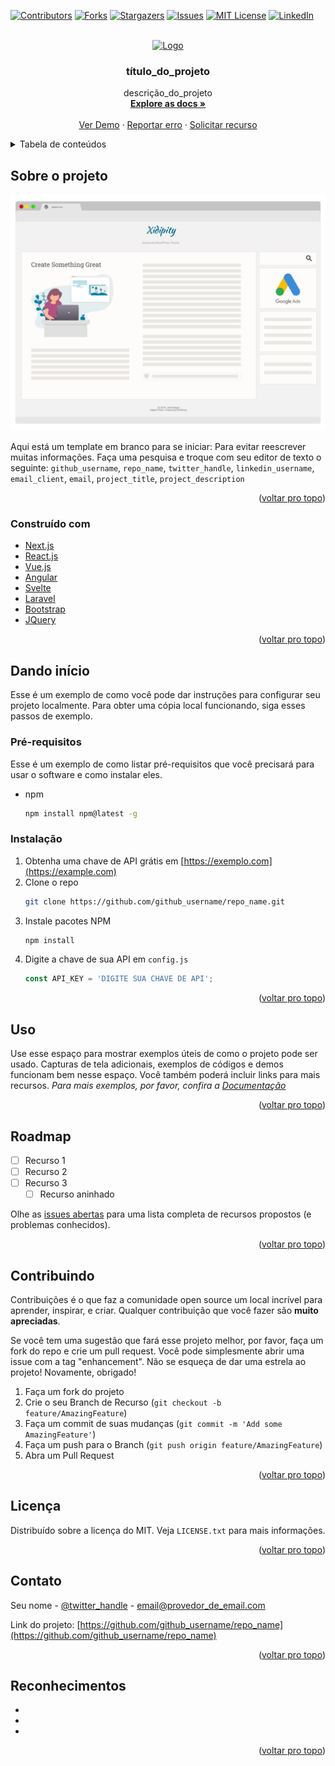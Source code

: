 <div id="top"></div>
<!--
*** Obrigado por conferir o BEST-README-Template. Se você tem uma sugestão
*** que fará esse projeto melhor, por favor, crie um fork do repositório e abra um Pull Request
*** ou simplesmente abra um issue com a etiqueta "enhancement".
*** Não se esqueça de presentear o projeto com uma estrela!
*** Novamente, obrigado! Agora vá criar algo incrível! :D
-->



<!-- ESCUDOS DO PROJETO -->
<!--
*** Eu estou usando o markdown "estilo de referência" para links por legibilidade.
*** Links de referência são feitos em colchetes [ ] em vez de parêntesis ( ).
*** Olhe o fim desse documento para a declaração de varíaveis de referência
*** Para contributors-url, forks-url, dentre outros. Isso é um opcional, concise a sintax que você poderá usar.
*** https://www.markdownguide.org/basic-syntax/#reference-style-links
-->
[![Contributors][contributors-shield]][contributors-url]
[![Forks][forks-shield]][forks-url]
[![Stargazers][stars-shield]][stars-url]
[![Issues][issues-shield]][issues-url]
[![MIT License][license-shield]][license-url]
[![LinkedIn][linkedin-shield]][linkedin-url]



<!-- LOGO DO PROJETO -->
<br />
<div align="center">
  <a href="https://github.com/github_username/repo_name">
    <img src="images/logo.png" alt="Logo" width="80" height="80">
  </a>

<h3 align="center">título_do_projeto</h3>

  <p align="center">
    descrição_do_projeto
    <br />
    <a href="https://github.com/github_username/repo_name"><strong>Explore as docs »</strong></a>
    <br />
    <br />
    <a href="https://github.com/github_username/repo_name">Ver Demo</a>
    ·
    <a href="https://github.com/github_username/repo_name/issues">Reportar erro</a>
    ·
    <a href="https://github.com/github_username/repo_name/issues">Solicitar recurso</a>
  </p>
</div>



<!-- TABELA DE CONTEÚDOS -->
<details>
  <summary>Tabela de conteúdos</summary>
  <ol>
    <li>
      <a href="#sobre-o-projeto">Sobre o projeto</a>
      <ul>
        <li><a href="#construído-com">Construído com</a></li>
      </ul>
    </li>
    <li>
      <a href="#dando-início">Dando início</a>
      <ul>
        <li><a href="#pré-requisitos">Pré-requisitos</a></li>
        <li><a href="#instalação">Instalação</a></li>
      </ul>
    </li>
    <li><a href="#uso">Uso</a></li>
    <li><a href="#roadmap">Roadmap</a></li>
    <li><a href="#contribuindo">Contribuindo</a></li>
    <li><a href="#licença">Licença</a></li>
    <li><a href="#contato">Contato</a></li>
    <li><a href="#reconhecimentos">Reconhecimentos</a></li>
  </ol>
</details>



<!-- SOBRE O PROJETO -->
## Sobre o projeto

[![Captura de tela do nome do produto][product-screenshot]](https://example.com)

Aqui está um template em branco para se iniciar: Para evitar reescrever muitas informações. Faça uma pesquisa e troque com seu editor de texto o seguinte: `github_username`, `repo_name`, `twitter_handle`, `linkedin_username`, `email_client`, `email`, `project_title`, `project_description`

<p align="right">(<a href="#top">voltar pro topo</a>)</p>



### Construído com

* [Next.js](https://nextjs.org/)
* [React.js](https://reactjs.org/)
* [Vue.js](https://vuejs.org/)
* [Angular](https://angular.io/)
* [Svelte](https://svelte.dev/)
* [Laravel](https://laravel.com)
* [Bootstrap](https://getbootstrap.com)
* [JQuery](https://jquery.com)

<p align="right">(<a href="#top">voltar pro topo</a>)</p>



<!-- DANDO INÍCIO -->
## Dando início

Esse é um exemplo de como você pode dar instruções para configurar seu projeto localmente.
Para obter uma cópia local funcionando, siga esses passos de exemplo.

### Pré-requisitos

Esse é um exemplo de como listar pré-requisitos que você precisará para usar o software e como instalar eles.
* npm
  ```sh
  npm install npm@latest -g
  ```

### Instalação

1. Obtenha uma chave de API grátis em [https://exemplo.com](https://example.com)
2. Clone o repo
   ```sh
   git clone https://github.com/github_username/repo_name.git
   ```
3. Instale pacotes NPM
   ```sh
   npm install
   ```
4. Digite a chave de sua API em `config.js`
   ```js
   const API_KEY = 'DIGITE SUA CHAVE DE API';
   ```

<p align="right">(<a href="#top">voltar pro topo</a>)</p>



<!-- EXEMPLOS DE USO -->
## Uso

Use esse espaço para mostrar exemplos úteis de como o projeto pode ser usado. Capturas de tela adicionais, exemplos de códigos e demos funcionam bem nesse espaço. Você também poderá incluir links para mais recursos.
_Para mais exemplos, por favor, confira a [Documentação](https://example.com)_

<p align="right">(<a href="#top">voltar pro topo</a>)</p>



<!-- ROADMAP -->
## Roadmap

- [ ] Recurso 1
- [ ] Recurso 2
- [ ] Recurso 3
    - [ ] Recurso aninhado

Olhe as [issues abertas](https://github.com/github_username/repo_name/issues) para uma lista completa de recursos propostos (e problemas conhecidos).

<p align="right">(<a href="#top">voltar pro topo</a>)</p>



<!-- CONTRIBUINDO -->
## Contribuindo

Contribuições é o que faz a comunidade open source um local incrível para aprender, inspirar, e criar. Qualquer contribuição que você fazer são **muito apreciadas**.

Se você tem uma sugestão que fará esse projeto melhor, por favor, faça um fork do repo e crie um pull request. Você pode simplesmente abrir uma issue com a tag "enhancement".
Não se esqueça de dar uma estrela ao projeto! Novamente, obrigado!

1. Faça um fork do projeto
2. Crie o seu Branch de Recurso (`git checkout -b feature/AmazingFeature`)
3. Faça um commit de suas mudanças (`git commit -m 'Add some AmazingFeature'`)
4. Faça um push para o Branch (`git push origin feature/AmazingFeature`)
5. Abra um Pull Request

<p align="right">(<a href="#top">voltar pro topo</a>)</p>



<!-- LICENÇA -->
## Licença

Distribuído sobre a licença do MIT. Veja `LICENSE.txt` para mais informações.

<p align="right">(<a href="#top">voltar pro topo</a>)</p>



<!-- CONTATO -->
## Contato

Seu nome - [@twitter_handle](https://twitter.com/twitter_handle) - email@provedor_de_email.com

Link do projeto: [https://github.com/github_username/repo_name](https://github.com/github_username/repo_name)

<p align="right">(<a href="#top">voltar pro topo</a>)</p>



<!-- RECONHECIMENTOS -->
## Reconhecimentos

* []()
* []()
* []()

<p align="right">(<a href="#top">voltar pro topo</a>)</p>



<!-- LINKS E IMAGENS MARKDOWN -->
<!-- https://www.markdownguide.org/basic-syntax/#reference-style-links -->
[contributors-shield]: https://img.shields.io/github/contributors/github_username/repo_name.svg?style=for-the-badge
[contributors-url]: https://github.com/github_username/repo_name/graphs/contributors
[forks-shield]: https://img.shields.io/github/forks/github_username/repo_name.svg?style=for-the-badge
[forks-url]: https://github.com/github_username/repo_name/network/members
[stars-shield]: https://img.shields.io/github/stars/github_username/repo_name.svg?style=for-the-badge
[stars-url]: https://github.com/github_username/repo_name/stargazers
[issues-shield]: https://img.shields.io/github/issues/github_username/repo_name.svg?style=for-the-badge
[issues-url]: https://github.com/github_username/repo_name/issues
[license-shield]: https://img.shields.io/github/license/github_username/repo_name.svg?style=for-the-badge
[license-url]: https://github.com/github_username/repo_name/blob/master/LICENSE.txt
[linkedin-shield]: https://img.shields.io/badge/-LinkedIn-black.svg?style=for-the-badge&logo=linkedin&colorB=555
[linkedin-url]: https://linkedin.com/in/linkedin_username
[product-screenshot]: images/screenshot.png
